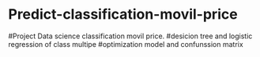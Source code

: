 # Predict-classification-movil-price
#Project Data science classification movil price.
#desicion tree and logistic regression of class multipe 
#optimization model and confunssion matrix
